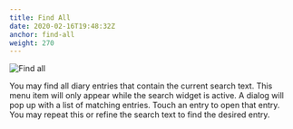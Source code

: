 ```yaml
---
title: Find All
date: 2020-02-16T19:48:32Z
anchor: find-all
weight: 270
---
```


![Find all][1]

You may find all diary entries that contain the current search
text. This menu item will only appear while the search widget is
active. A dialog will pop up with a list of matching entries. Touch an
entry to open that entry. You may repeat this or refine the search
text to find the desired entry.

 [1]: images/Find-phone.png
